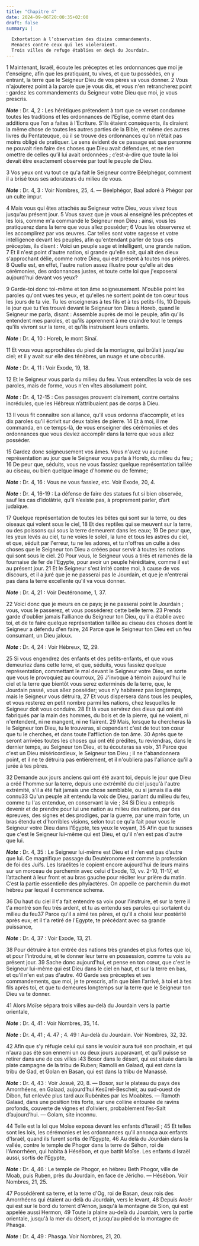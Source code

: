 ```yaml
---
title: "Chapitre 4"
date: 2024-09-06T20:00:35+02:00
draft: false
summary: |
  
  Exhortation à l’observation des divins commandements.
  Menaces contre ceux qui les violeraient.
  Trois villes de refuge établies en deçà du Jourdain.
---
```



1 Maintenant, Israël, écoute les préceptes et les ordonnances que moi je t'enseigne, afin que les pratiquant, tu vives, et que tu possèdes, en y entrant, la terre que le Seigneur Dieu de vos pères va vous donner. 2 Vous n'ajouterez point à la parole que je vous dis, et vous n'en retrancherez point : gardez les commandements du Seigneur votre Dieu que moi, je vous prescris.

***Note*** :  Dr. 4, 2 : Les hérétiques prétendent à tort que ce verset condamne toutes les traditions et les ordonnances de l’Eglise, comme étant des additions que l’on a faites à l’Ecriture. S’ils étaient conséquents, ils diraient la même chose de toutes les autres parties de la Bible, et même des autres livres du Pentateuque, où il se trouve des ordonnances qu’on n’était pas moins obligé de pratiquer. Le sens évident de ce passage est que personne ne pouvait rien faire des choses que Dieu avait défendues, et ne rien omettre de celles qu’il lui avait ordonnées ; c’est-à-dire que toute la loi devait être exactement observée par tout le peuple de Dieu.


3 Vos yeux ont vu tout ce qu'a fait le Seigneur contre Béelphégor, comment il a brisé tous ses adorateurs du milieu de vous.

***Note*** :  Dr. 4, 3 : Voir Nombres, 25, 4. ― Béelphégor, Baal adoré à Phégor par un culte impur.

4 Mais vous qui êtes attachés au Seigneur votre Dieu, vous vivez tous jusqu'au présent jour. 5 Vous savez que je vous ai enseigné les préceptes et les lois, comme m'a commandé le Seigneur mon Dieu : ainsi, vous les pratiquerez dans la terre que vous allez posséder; 6 Vous les observerez et les accomplirez par vos œuvres. Car telles sont votre sagesse et votre intelligence devant les peuples, afin qu'entendant parler de tous ces préceptes, ils disent : Voici un peuple sage et intelligent, une grande nation. 7 Et il n'est point d'autre nation, si grande qu'elle soit, qui ait des dieux s'approchant délie, comme notre Dieu, qui est présent à toutes nos prières. 8 Quelle est, en effet, l'autre nation assez illustre pour qu'elle ait des cérémonies, des ordonnances justes, et toute cette loi que j'exposerai aujourd'hui devant vos yeux?


9 Garde-toi donc toi-même et ton âme soigneusement. N'oublie point les paroles qu'ont vues tes yeux, et qu'elles ne sortent point de ton cœur tous les jours de ta vie. Tu les enseigneras à tes fils et à tes petits-fils, 10 Depuis le jour que tu t'es trouvé devant le Seigneur ton Dieu à Horeb, quand le Seigneur me parla, disant : Assemble auprès de moi le peuple, afin qu'ils entendent mes paroles, et qu'ils apprennent à me craindre tout le temps qu'ils vivront sur la terre, et qu'ils instruisent leurs enfants.

***Note*** :  Dr. 4, 10 : Horeb, le mont Sinaï.

11 Et vous vous approchâtes du pied de la montagne, qui brûlait jusqu'au ciel; et il y avait sur elle des ténèbres, un nuage et une obscurité.

***Note*** :  Dr. 4, 11 : Voir Exode, 19, 18.

12 Et le Seigneur vous parla du milieu du feu. Vous entendîtes la voix de ses paroles, mais de forme, vous n'en vîtes absolument point.

***Note*** :  Dr. 4, 12-15 : Ces passages prouvent clairement, contre certains incrédules, que les Hébreux n’attribuaient pas de corps à Dieu.

13 Il vous fit connaître son alliance, qu'il vous ordonna d'accomplir, et les dix paroles qu'il écrivit sur deux tables de pierre. 14 Et à moi, il me commanda, en ce temps-là, de vous enseigner des cérémonies et des ordonnances que vous deviez accomplir dans la terre que vous allez posséder.


15 Gardez donc soigneusement vos âmes. Vous n'avez vu aucune représentation au jour que le Seigneur vous parla à Horeb, du milieu du feu ; 16 De peur que, séduits, vous ne vous fassiez quelque représentation taillée au ciseau, ou bien quelque image d'homme ou de femme;

***Note*** :  Dr. 4, 16 : Vous ne vous fassiez, etc. Voir Exode, 20, 4.

***Note*** :  Dr. 4, 16-19 : La défense de faire des statues fut si bien observée, sauf les cas d’idolâtrie, qu’il n’existe pas, à proprement parler, d’art judaïque.

17 Quelque représentation de toutes les bêtes qui sont sur la terre, ou des oiseaux qui volent sous le ciel, 18 Et des reptiles qui se meuvent sur la terre, ou des poissons qui sous la terre demeurent dans les eaux; 19 De peur que, les yeux levés au ciel, tu ne voies le soleil, la lune et tous les astres du ciel, et que, séduit par l'erreur, tu ne les adores, et tu n'offres un culte à des choses que le Seigneur ton Dieu a créées pour servir à toutes les nations qui sont sous le ciel. 20 Pour vous, le Seigneur vous a tirés et ramenés de la fournaise de fer de l'Egypte, pour avoir un peuple héréditaire, comme il est au présent jour. 21 Et le Seigneur s'est irrité contre moi, à cause de vos discours, et il a juré que je ne passerai pas le Jourdain, et que je n'entrerai pas dans la terre excellente qu'il va vous donner.

***Note*** :  Dr. 4, 21 : Voir Deutéronome, 1, 37.

22 Voici donc que je meurs en ce pays; je ne passerai point le Jourdain ; vous, vous le passerez, et vous posséderez cette belle terre. 23 Prends garde d'oublier jamais l'alliance du Seigneur ton Dieu, qu'il a établie avec toi, et de te faire quelque représentation taillée au ciseau des choses dont le Seigneur a défendu d'en faire, 24 Parce que le Seigneur ton Dieu est un feu consumant, un Dieu jaloux.

***Note*** :  Dr. 4, 24 : Voir Hébreux, 12, 29.


25 Si vous engendrez des enfants et des petits-enfants, et que vous demeuriez dans cette terre, et que, séduits, vous fassiez quelque représentation, commettant le mal devant le Seigneur votre Dieu, en sorte que vous le provoquiez au courroux, 26 J'invoque à témoin aujourd'hui le ciel et la terre que bientôt vous serez exterminés de la terre, que, le Jourdain passé, vous allez posséder; vous n'y habiterez pas longtemps, mais le Seigneur vous détruira, 27 Et vous dispersera dans tous les peuples, et vous resterez en petit nombre parmi les nations, chez lesquelles le Seigneur doit vous conduire. 28 Et là vous servirez des dieux qui ont été fabriqués par la main des hommes, du bois et de la pierre, qui ne voient, ni n'entendent, ni ne mangent, ni ne flairent. 29 Mais, lorsque tu chercheras là le Seigneur ton Dieu, tu le trouveras, si cependant c'est de tout ton cœur que tu le cherches, et dans toute l'affliction de ton âme. 30 Après que te seront arrivées toutes les choses qui ont été prédites, tu reviendras, dans
le dernier temps, au Seigneur ton Dieu, et tu écouteras sa voix, 31 Parce que c'est un Dieu miséricordieux, le Seigneur ton Dieu ; il ne t'abandonnera point, et il ne te détruira pas entièrement, et il n'oubliera pas l'alliance qu'il a jurée à tes pères.


32 Demande aux jours anciens qui ont été avant toi, depuis le jour que Dieu a créé l'homme sur la terre, depuis une extrémité du ciel jusqu'à l'autre extrémité, s'il a été fait jamais une chose semblable, ou si jamais il a été connu33 Qu'un peuple ait entendu la voix de Dieu, parlant du milieu du feu, comme tu l'as entendue, en conservant la vie ; 34 Si Dieu a entrepris devenir et de prendre pour lui une nation au milieu des nations, par des épreuves, des signes et des prodiges, par la guerre, par une main forte, un bras étendu et d'horribles visions, selon tout ce qu'a fait pour vous le Seigneur votre Dieu dans l'Egypte, tes yeux le voyant, 35 Afin que tu susses que c'est le Seigneur lui-même qui est Dieu, et qu'il n'en est pas d'autre que lui.

***Note*** :  Dr. 4, 35 : Le Seigneur lui-même est Dieu et il n’en est pas d’autre que lui. Ce magnifique passage du Deutéronome est comme la profession de foi des Juifs. Les Israélites le copient encore aujourd’hui de leurs mains sur un morceau de parchemin avec celui d’Exode, 13, vv. 2-10, 11-17, et l’attachent à leur front et au bras gauche pour réciter leur prière du matin. C’est la partie essentielle des phylactères. On appelle ce parchemin du mot hébreu par lequel il commence schema.

36 Du haut du ciel il t'a fait entendre sa voix pour l'instruire, et sur la terre il t'a montré son feu très ardent, et tu as entendu ses paroles qui sortaient du milieu du feu37 Parce qu'il a aimé tes pères, et qu'il a choisi leur postérité après eux; et il t'a retiré de l'Egypte, te précédant avec sa grande puissance,

***Note*** :  Dr. 4, 37 : Voir Exode, 13, 21.

38 Pour détruire à ton entrée des nations très grandes et plus fortes que loi, et pour l'introduire, et te donner leur terre en possession, comme tu vois au présent jour. 39 Sache donc aujourd'hui, et pense en ton cœur, que c'est le Seigneur lui-même qui est Dieu dans le ciel en haut, et sur la terre en bas, et qu'il n'en est pas d'autre. 40 Garde ses préceptes et ses commandements, que moi, je te prescris, afin que bien l'arrivé, à toi et à tes fils après toi, et que tu demeures longtemps sur la terre que le Seigneur ton Dieu va te donner.


41 Alors Moïse sépara trois villes au-delà du Jourdain vers la partie orientale,

***Note*** :  Dr. 4, 41 : Voir Nombres, 35, 14.

***Note*** :  Dr. 4, 41 ; 4. 47 ; 4. 49 : Au-delà du Jourdain. Voir Nombres, 32, 32.

42 Afin que s'y réfugie celui qui sans le vouloir aura tué son prochain, et qui n'aura pas été son ennemi un ou deux jours auparavant, et qu'il puisse se retirer dans une de ces villes :43 Bosor dans le désert, qui est située dans la plate campagne de la tribu de Ruben; Ramolli en Galaad, qui est dans la tribu de Gad, et Golan en Basan, qui est dans la tribu de Manassé.

***Note*** :  Dr. 4, 43 : Voir Josué, 20, 8. ― Bosor, sur le plateau du pays des Amorrhéens, en Galaad, aujourd’hui Kesûrel-Bescheir, au sud-ouest de Dibon, fut enlevée plus tard aux Rubénites par les Moabites. ― Ramoth Galaad, dans une position très forte, sur une colline entourée de ravins profonds, couverte de vignes et d’oliviers, probablement l’es-Salt d’aujourd’hui. ― Golam, site inconnu.


44 Telle est la loi que Moïse exposa devant les enfants d'Israël ; 45 Et telles sont les lois, les cérémonies et les ordonnances qu'il annonça aux enfants d'Israël, quand ils furent sortis de l'Egypte, 46 Au delà du Jourdain dans la vallée, contre le temple de Phogor dans la terre de Séhon, roi de l'Amorrhéen, qui habita à Hésébon, et que battit Moïse. Les enfants d Israël aussi, sortis de l'Egypte,

***Note*** :  Dr. 4, 46 : Le temple de Phogor, en hébreu Beth Phogor, ville de Moab, puis Ruben, près du Jourdain, en face de Jéricho. ― Hésébon. Voir Nombres, 21, 25.

47 Possédèrent sa terre, et la terre d'Og, roi de Basan, deux rois des Amorrhéens qui étaient au-delà du Jourdain, vers le levant, 48 Depuis Aroër qui est sur le bord du torrent d'Arnon, jusqu'à la montagne de Sion, qui est appelée aussi Hermon, 49 Toute la plaine au-delà du Jourdain, vers la partie orientale, jusqu'à la mer du désert, et jusqu'au pied de la montagne de Phasga.

***Note*** :  Dr. 4, 49 : Phasga. Voir Nombres, 21, 20.

